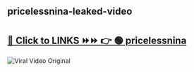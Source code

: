 
 ## pricelessnina-leaked-video 

# <h2><a href="https://clipsfans.com/pricelessnina&ref=git">🔗 Click to LINKS ⏩⏩ 👉 🟢 pricelessnina </a></h2>

<a href="https://clipsfans.com/pricelessnina&ref=git" rel="nofollow" data-target="animated-image.originalLink"><img src="https://i.ibb.co.com/xMMVF88/686577567.gif" alt="Viral Video Original" style="max-width: 100%; display: inline-block;" data-target="animated-image.originalImage"></a>
